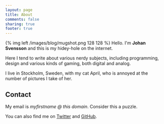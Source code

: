 ```yaml
---
layout: page
title: About
comments: false
sharing: true
footer: true
---
```


{% img left /images/blog/mugshot.png 128 128 %} Hello. I'm **Johan Svensson** and this is my hidey-hole on the internet.

Here I tend to write about various nerdy subjects, including programming, design and various kinds of gaming, both digital and analog.

I live in Stockholm, Sweden, with my cat April, who is annoyed at the number of pictures I take of her.

## Contact ##

My email is _myfirstname @ this domain_. Consider this a puzzle.

You can also find me on [Twitter](https://twitter.com/echo) and [GitHub](https://github.com/jsvensson).